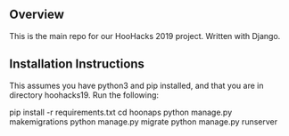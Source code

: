 ## Overview
This is the main repo for our HooHacks 2019 project. Written with Django.

## Installation Instructions
This assumes you have python3 and pip installed, and that you are in directory hoohacks19.
Run the following:

pip install -r requirements.txt
cd hoonaps
python manage.py makemigrations
python manage.py migrate
python manage.py runserver